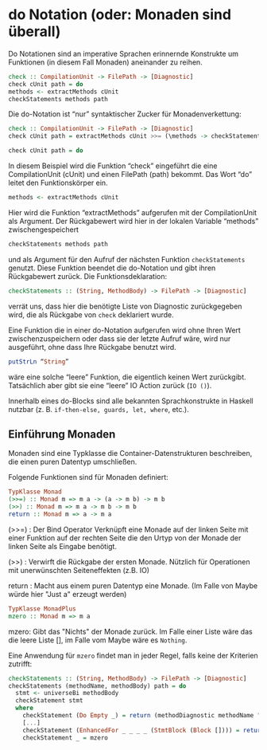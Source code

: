 # do Notation (oder: Monaden sind überall)

Do Notationen sind an imperative Sprachen erinnernde Konstrukte um Funktionen (in diesem Fall Monaden) aneinander zu reihen.

```haskell
check :: CompilationUnit -> FilePath -> [Diagnostic]
check cUnit path = do
methods <- extractMethods cUnit
checkStatements methods path
```

Die do-Notation ist “nur” syntaktischer Zucker für Monadenverkettung:

```haskell
check :: CompilationUnit -> FilePath -> [Diagnostic]
check cUnit path = extractMethods cUnit >>= (\methods -> checkStatements methods path)
```

```haskell
check cUnit path = do
```

In diesem Beispiel wird die Funktion “check” eingeführt die eine CompilationUnit (cUnit) und einen FilePath (path) bekommt.
Das Wort “do” leitet den Funktionskörper ein.

```haskell
methods <- extractMethods cUnit
```

Hier wird die Funktion “extractMethods” aufgerufen mit der CompilationUnit als Argument. Der Rückgabewert wird hier in der lokalen Variable “methods”
zwischengespeichert

```haskell
checkStatements methods path
```

und als Argument für den Aufruf der nächsten Funktion `checkStatements` genutzt. Diese Funktion beendet die do-Notation und gibt ihren Rückgabewert zurück.
Die Funktionsdeklaration:

```haskell
checkStatements :: (String, MethodBody) -> FilePath -> [Diagnostic]
```

verrät uns, dass hier die benötigte Liste von Diagnostic zurückgegeben wird, die als Rückgabe von `check` deklariert wurde.

Eine Funktion die in einer do-Notation aufgerufen wird ohne Ihren Wert zwischenzuspeichern oder dass sie der letzte Aufruf wäre, wird nur ausgeführt, ohne dass Ihre Rückgabe benutzt wird.

```haskell
putStrLn “String”
```

wäre eine solche “leere” Funktion, die eigentlich keinen Wert zurückgibt. Tatsächlich aber gibt sie eine “leere” IO Action zurück (`IO ()`).

Innerhalb eines do-Blocks sind alle bekannten Sprachkonstrukte in Haskell nutzbar (z. B. `if-then-else, guards, let, where`, etc.).

## Einführung Monaden

Monaden sind eine Typklasse die Container-Datenstrukturen beschreiben, die einen puren Datentyp umschließen.

Folgende Funktionen sind für Monaden definiert:

```haskell
TypKlasse Monad
(>>=) :: Monad m => m a -> (a -> m b) -> m b
(>>) :: Monad m => m a -> m b -> m b
return :: Monad m => a -> m a
```

(>>=) : Der Bind Operator
Verknüpft eine Monade auf der linken Seite mit einer Funktion auf der rechten Seite die den Urtyp von der Monade der linken Seite als Eingabe benötigt.

(>>) :
Verwirft die Rückgabe der ersten Monade. Nützlich für Operationen mit unerwünschten Seiteneffekten (z.B. IO)

return :
Macht aus einem puren Datentyp eine Monade. (Im Falle von Maybe würde hier "Just a" erzeugt werden)

```haskell
TypKlasse MonadPlus
mzero :: Monad m => m a
```

mzero:
Gibt das "Nichts" der Monade zurück.
Im Falle einer Liste wäre das die leere Liste [], im Falle vom Maybe wäre es `Nothing`.

Eine Anwendung für `mzero` findet man in jeder Regel, falls keine der Kriterien zutrifft:

```haskell
checkStatements :: (String, MethodBody) -> FilePath -> [Diagnostic]
checkStatements (methodName, methodBody) path = do
  stmt <- universeBi methodBody
  checkStatement stmt
  where
    checkStatement (Do Empty _) = return (methodDiagnostic methodName "A Do-Loop has a empty loop body." path)
    [...]
    checkStatement (EnhancedFor _ _ _ _ (StmtBlock (Block []))) = return (methodDiagnostic methodName "A ForEach-Loop has a empty loop body." path)
    checkStatement _ = mzero
```
